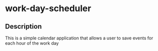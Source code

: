 # work-day-scheduler

## Description

This is a simple calendar application that allows a user to save events for each hour of the work day
